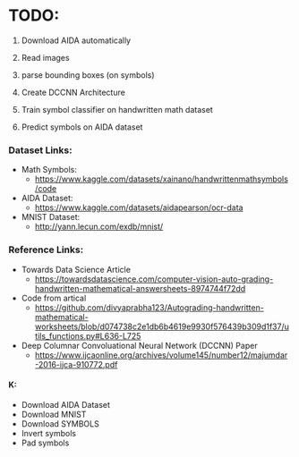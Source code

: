 # TODO:

1. Download AIDA automatically

1. Read images

1. parse bounding boxes (on symbols)

1. Create DCCNN Architecture

1. Train symbol classifier on handwritten math dataset 

1. Predict symbols on AIDA dataset

### Dataset Links:
- Math Symbols:
    - https://www.kaggle.com/datasets/xainano/handwrittenmathsymbols/code
- AIDA Dataset:
    - https://www.kaggle.com/datasets/aidapearson/ocr-data
- MNIST Dataset:
    - http://yann.lecun.com/exdb/mnist/

### Reference Links:
- Towards Data Science Article
    - https://towardsdatascience.com/computer-vision-auto-grading-handwritten-mathematical-answersheets-8974744f72dd
- Code from artical
    - https://github.com/divyaprabha123/Autograding-handwritten-mathematical-worksheets/blob/d074738c2e1db6b4619e9930f576439b309d1f37/utils_functions.py#L636-L725
- Deep Columnar Convoluational Neural Network (DCCNN) Paper
    - https://www.ijcaonline.org/archives/volume145/number12/majumdar-2016-ijca-910772.pdf



#### K:
 - Download AIDA Dataset
 - Download MNIST
 - Download SYMBOLS
 - Invert symbols
 - Pad symbols
